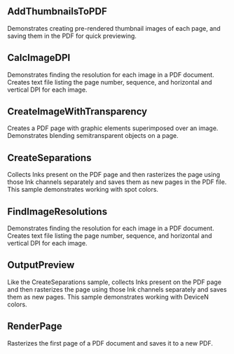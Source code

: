 ## AddThumbnailsToPDF
Demonstrates creating pre-rendered thumbnail images of each page, and saving them in the PDF for quick previewing.

## CalcImageDPI
Demonstrates finding the resolution for each image in a PDF document. Creates text file listing the page number, sequence, and horizontal and vertical DPI for each image.

## CreateImageWithTransparency
Creates a PDF page with graphic elements superimposed over an image. Demonstrates blending semitransparent objects on a page.

## CreateSeparations
Collects Inks present on the PDF page and then rasterizes the page using those Ink channels separately and saves them as new pages in the PDF file. This sample demonstrates working with spot colors.

## FindImageResolutions
Demonstrates finding the resolution for each image in a PDF document. Creates text file listing the page number, sequence, and horizontal and vertical DPI for each image.

## OutputPreview
Like the CreateSeparations sample, collects Inks present on the PDF page and then rasterizes the page using those Ink channels separately and saves them as new pages. This sample demonstrates working with DeviceN colors.

## RenderPage
Rasterizes the first page of a PDF document and saves it to a new PDF.

